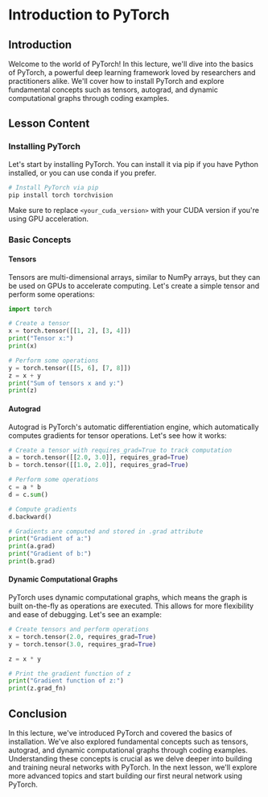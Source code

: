 # Introduction to PyTorch

## Introduction

Welcome to the world of PyTorch! In this lecture, we'll dive into the basics of PyTorch, a powerful deep learning framework loved by researchers and practitioners alike. We'll cover how to install PyTorch and explore fundamental concepts such as tensors, autograd, and dynamic computational graphs through coding examples.

## Lesson Content

### Installing PyTorch

Let's start by installing PyTorch. You can install it via pip if you have Python installed, or you can use conda if you prefer.

```bash
# Install PyTorch via pip
pip install torch torchvision
```

Make sure to replace `<your_cuda_version>` with your CUDA version if you're using GPU acceleration.

### Basic Concepts

#### Tensors

Tensors are multi-dimensional arrays, similar to NumPy arrays, but they can be used on GPUs to accelerate computing. Let's create a simple tensor and perform some operations:

```python
import torch

# Create a tensor
x = torch.tensor([[1, 2], [3, 4]])
print("Tensor x:")
print(x)

# Perform some operations
y = torch.tensor([[5, 6], [7, 8]])
z = x + y
print("Sum of tensors x and y:")
print(z)
```

#### Autograd

Autograd is PyTorch's automatic differentiation engine, which automatically computes gradients for tensor operations. Let's see how it works:

```python
# Create a tensor with requires_grad=True to track computation
a = torch.tensor([[2.0, 3.0]], requires_grad=True)
b = torch.tensor([[1.0, 2.0]], requires_grad=True)

# Perform some operations
c = a * b
d = c.sum()

# Compute gradients
d.backward()

# Gradients are computed and stored in .grad attribute
print("Gradient of a:")
print(a.grad)
print("Gradient of b:")
print(b.grad)
```

#### Dynamic Computational Graphs

PyTorch uses dynamic computational graphs, which means the graph is built on-the-fly as operations are executed. This allows for more flexibility and ease of debugging. Let's see an example:

```python
# Create tensors and perform operations
x = torch.tensor(2.0, requires_grad=True)
y = torch.tensor(3.0, requires_grad=True)

z = x * y

# Print the gradient function of z
print("Gradient function of z:")
print(z.grad_fn)
```

## Conclusion

In this lecture, we've introduced PyTorch and covered the basics of installation. We've also explored fundamental concepts such as tensors, autograd, and dynamic computational graphs through coding examples. Understanding these concepts is crucial as we delve deeper into building and training neural networks with PyTorch. In the next lesson, we'll explore more advanced topics and start building our first neural network using PyTorch.
